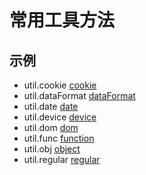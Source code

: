 # 常用工具方法

## 示例
  - util.cookie [cookie](./cookie.html)
  - util.dataFormat [dataFormat](./dataFormat.html)
  - util.date [date](./date.html)
  - util.device [device](./device.html)
  - util.dom [dom](./dom.html)
  - util.func [function](./function.html)
  - util.obj [object](./object.html)
  - util.regular [regular](./regular.html)
